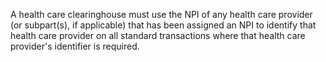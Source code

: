 A health care clearinghouse must use the NPI of any health care provider (or subpart(s), if applicable) that has been assigned an NPI to identify that health care provider on all standard transactions where that health care provider's identifier is required.
